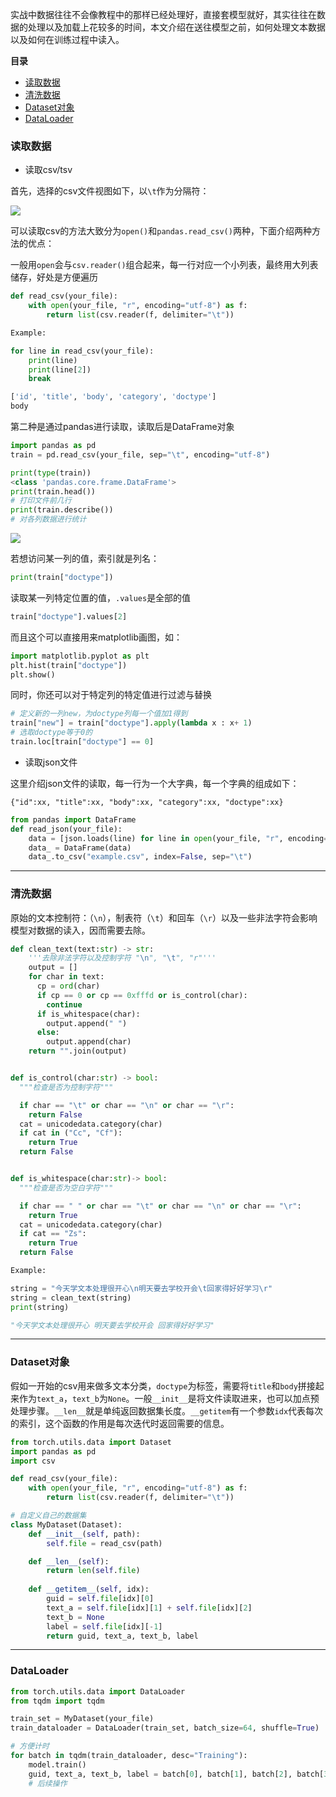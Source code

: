 实战中数据往往不会像教程中的那样已经处理好，直接套模型就好，其实往往在数据的处理以及加载上花较多的时间，本文介绍在送往模型之前，如何处理文本数据以及如何在训练过程中读入。

**目录**

- [读取数据](#load)
- [清洗数据](#clean)
- [Dataset对象](#dataset)
- [DataLoader](#dataloader)

### <div id='load'>读取数据</div>

- 读取csv/tsv

首先，选择的csv文件视图如下，以`\t`作为分隔符：

![](https://github.com/sherlcok314159/ML/blob/main/Images/example.png)

可以读取csv的方法大致分为`open()`和`pandas.read_csv()`两种，下面介绍两种方法的优点：

一般用`open`会与`csv.reader()`组合起来，每一行对应一个小列表，最终用大列表储存，好处是方便遍历

```python
def read_csv(your_file):
    with open(your_file, "r", encoding="utf-8") as f:
        return list(csv.reader(f, delimiter="\t"))

Example:

for line in read_csv(your_file):
    print(line)
    print(line[2])
    break

['id', 'title', 'body', 'category', 'doctype']
body
```

第二种是通过pandas进行读取，读取后是DataFrame对象

```python
import pandas as pd
train = pd.read_csv(your_file, sep="\t", encoding="utf-8")

print(type(train))
<class 'pandas.core.frame.DataFrame'>
print(train.head())
# 打印文件前几行
print(train.describe())
# 对各列数据进行统计
```

![](https://github.com/sherlcok314159/ML/blob/main/Images/show.png)

若想访问某一列的值，索引就是列名：

```python
print(train["doctype"])
```

读取某一列特定位置的值，`.values`是全部的值

```python
train["doctype"].values[2]
```

而且这个可以直接用来matplotlib画图，如：

```python
import matplotlib.pyplot as plt
plt.hist(train["doctype"])
plt.show()
```

同时，你还可以对于特定列的特定值进行过滤与替换

```python
# 定义新的一列new，为doctype列每一个值加1得到
train["new"] = train["doctype"].apply(lambda x : x+ 1)
# 选取doctype等于0的
train.loc[train["doctype"] == 0]
```

- 读取json文件

这里介绍json文件的读取，每一行为一个大字典，每一个字典的组成如下：

`{"id":xx, "title":xx, "body":xx, "category":xx, "doctype":xx}`

```python
from pandas import DataFrame
def read_json(your_file):
    data = [json.loads(line) for line in open(your_file, "r", encoding="utf-8")]
    data_ = DataFrame(data)
    data_.to_csv("example.csv", index=False, sep="\t")
```

***
### <div id='clean'>清洗数据</div>

原始的文本控制符：（`\n`），制表符（`\t`）和回车（`\r`）以及一些非法字符会影响模型对数据的读入，因而需要去除。


```python
def clean_text(text:str) -> str:
    '''去除非法字符以及控制字符 "\n", "\t", "r"'''
    output = []
    for char in text:
      cp = ord(char)
      if cp == 0 or cp == 0xfffd or is_control(char):
        continue
      if is_whitespace(char):
        output.append(" ")
      else:
        output.append(char)
    return "".join(output)


def is_control(char:str) -> bool:
  """检查是否为控制字符"""

  if char == "\t" or char == "\n" or char == "\r":
    return False
  cat = unicodedata.category(char)
  if cat in ("Cc", "Cf"):
    return True
  return False


def is_whitespace(char:str)-> bool:
  """检查是否为空白字符"""

  if char == " " or char == "\t" or char == "\n" or char == "\r":
    return True
  cat = unicodedata.category(char)
  if cat == "Zs":
    return True
  return False

Example:

string = "今天学文本处理很开心\n明天要去学校开会\t回家得好好学习\r"
string = clean_text(string)
print(string)

"今天学文本处理很开心 明天要去学校开会 回家得好好学习"
```
***
### <div id='dataset'>Dataset对象</div>

假如一开始的csv用来做多文本分类，`doctype`为标签，需要将`title`和`body`拼接起来作为`text_a`，`text_b`为`None`。一般`__init__`是将文件读取进来，也可以加点预处理步骤。`__len__`就是单纯返回数据集长度。`__getitem`有一个参数`idx`代表每次的索引，这个函数的作用是每次迭代时返回需要的信息。

```python
from torch.utils.data import Dataset
import pandas as pd
import csv

def read_csv(your_file):
    with open(your_file, "r", encoding="utf-8") as f:
        return list(csv.reader(f, delimiter="\t"))

# 自定义自己的数据集
class MyDataset(Dataset):
    def __init__(self, path):
        self.file = read_csv(path)

    def __len__(self):
        return len(self.file)
    
    def __getitem__(self, idx):
        guid = self.file[idx][0]
        text_a = self.file[idx][1] + self.file[idx][2]
        text_b = None
        label = self.file[idx][-1]
        return guid, text_a, text_b, label
```
***
### <div id='dataloader'>DataLoader</div>

```python
from torch.utils.data import DataLoader
from tqdm import tqdm

train_set = MyDataset(your_file)
train_dataloader = DataLoader(train_set, batch_size=64, shuffle=True)

# 方便计时
for batch in tqdm(train_dataloader, desc="Training"):
    model.train()
    guid, text_a, text_b, label = batch[0], batch[1], batch[2], batch[3]
    # 后续操作

```


